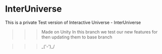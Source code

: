 # InterUniverse
This is a private Test version of Interactive Universe - InterUniverse
>>> Made on Unity
In this branch we test our new features for then updating them to base branch

>>> \_('-')_/
